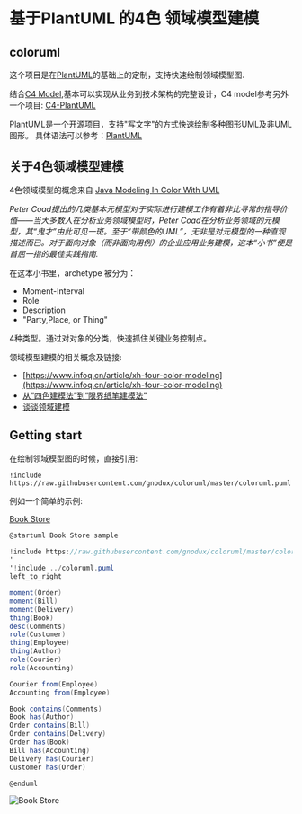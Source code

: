 # 基于PlantUML 的4色 领域模型建模


## coloruml

这个项目是在[PlantUML](http://plantuml.com)的基础上的定制，支持快速绘制领域模型图.

结合[C4 Model](http://c4model.com),基本可以实现从业务到技术架构的完整设计，C4 model参考另外一个项目: [C4-PlantUML](https://www.github.com/gnodux/C4-PlantUML)

PlantUML是一个开源项目，支持"写文字"的方式快速绘制多种图形UML及非UML图形。
具体语法可以参考：[PlantUML](http://plantuml.com)

## 关于4色领域模型建模

4色领域模型的概念来自 [Java Modeling In Color With UML](https://book.douban.com/subject/1440291/) 


_Peter Coad提出的几类基本元模型对于实际进行建模工作有着非比寻常的指导价值——当大多数人在分析业务领域模型时，Peter Coad在分析业务领域的元模型，其“鬼才”由此可见一斑。至于“带颜色的UML”，无非是对元模型的一种直观描述而已。对于面向对象（而非面向用例）的企业应用业务建模，这本“小书”便是首屈一指的最佳实践指南._

在这本小书里，archetype 被分为：

- Moment-Interval
- Role
- Description
- "Party,Place, or Thing"

4种类型。通过对对象的分类，快速抓住关键业务控制点。

领域模型建模的相关概念及链接:

* [https://www.infoq.cn/article/xh-four-color-modeling](https://www.infoq.cn/article/xh-four-color-modeling)
* [从“四色建模法”到“限界纸笔建模法”](https://insights.thoughtworks.cn/paper-pen-modeling/)
* [谈谈领域建模](http://fanyilun.me/2018/04/08/%E8%B0%88%E8%B0%88%E9%A2%86%E5%9F%9F%E5%BB%BA%E6%A8%A1/)

## Getting start

在绘制领域模型图的时候，直接引用:

```
!include https://raw.githubusercontent.com/gnodux/coloruml/master/coloruml.puml
```

例如一个简单的示例:

[Book Store](samples/bookstore.puml)

```csharp
@startuml Book Store sample

!include https://raw.githubusercontent.com/gnodux/coloruml/master/coloruml.puml
'
'!include ../coloruml.puml
left_to_right

moment(Order)
moment(Bill)
moment(Delivery)
thing(Book)
desc(Comments)
role(Customer)
thing(Employee)
thing(Author)
role(Courier)
role(Accounting)

Courier from(Employee)
Accounting from(Employee)

Book contains(Comments)
Book has(Author)
Order contains(Bill)
Order contains(Delivery)
Order has(Book)
Bill has(Accounting)
Delivery has(Courier)
Customer has(Order)

@enduml
```
![Book Store](http://www.plantuml.com/plantuml/png/NP2zLiCm38LtFqMPcYp9pjGVc7c4dk2eiG-IbIDBGDyUJ7426Q_kPrdt7h8EeaRe7cBoQ2FiWkgS7_jUXezkYXhirJA8vwIGjFDC_PHujC_UCx8OOKz3Lf15TtFPjtVxPMNNRKo4grwKBnAdeCuH4oHjNcG4QQiwHSH5F076Tv1RwpJ4D3KdvhVMZP1zSsOgI6wTC49pjgnC89LyfXdv1b3rqJImL9XD8bHrz9ujwJVLElThxQx2z6V9ocmTLsxQbPw6cF9wrdqUXhny_PDp9KlGxN09N8to_Xwwu4N-ExVYnLXJrIxAjBPxW3GQuHS0 "Book store") 